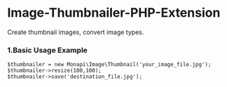 Image-Thumbnailer-PHP-Extension
===============================

Create thumbnail images, convert image types.

### 1.Basic Usage Example
```
$thumbnailer = new Monapi\Image\Thumbnail('your_image_file.jpg');
$thumbnailer->resize(100,100);
$thumbnailer->save('destination_file.jpg');
```
